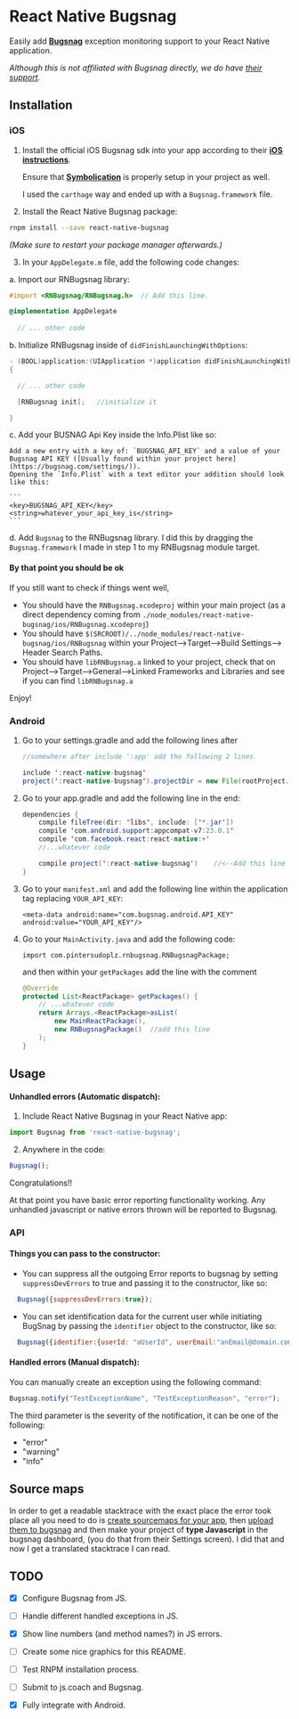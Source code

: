 # React Native Bugsnag

Easily add **[Bugsnag](https://bugsnag.com/)** exception monitoring support to your React Native application.

_Although this is not affiliated with Bugsnag directly, we do have [their support](https://twitter.com/bugsnag/status/749027008085045252)._

## Installation

### iOS

1. Install the official iOS Bugsnag sdk into your app according to their **[iOS instructions][ios-installation]**.

   Ensure that **[Symbolication](#symbolication)** is properly setup in your project as well.
   
   I used the `carthage` way and ended up with a `Bugsnag.framework` file.

2. Install the React Native Bugsnag package:

  ```bash
  rnpm install --save react-native-bugsnag
  ```

  _(Make sure to restart your package manager afterwards.)_
  
3. In your `AppDelegate.m` file, add the following code changes:

  a. Import our RNBugsnag library:

  ```objective-c
  #import <RNBugsnag/RNBugsnag.h>  // Add this line.

  @implementation AppDelegate
    
    // ... other code
  ```

  b. Initialize RNBugsnag inside of `didFinishLaunchingWithOptions`:
  

  ```objective-c
  - (BOOL)application:(UIApplication *)application didFinishLaunchingWithOptions:(NSDictionary *)launchOptions
  {

    // ... other code

    [RNBugsnag init];	//initialize it

  }
  ```
  
  c. Add your BUSNAG Api Key inside the Info.Plist like so:
  
  	Add a new entry with a key of: `BUGSNAG_API_KEY` and a value of your Bugsnag API KEY ([Usually found within your project here](https://bugsnag.com/settings/)).
  	Opening the `Info.Plist` with a text editor your addition should look like this:
  	
  	```
  	<key>BUGSNAG_API_KEY</key>
	<string>whatever_your_api_key_is</string>
	```
  
  d. Add `Bugsnag` to the RNBugsnag library. I did this by dragging the `Bugsnag.framework` I made in step 1 to my RNBugsnag module target.
  

#### By that point you should be ok
If you still want to check if things went well, 

- You should have the `RNBugsnag.xcodeproj` within your main project (as a direct dependency coming from `./node_modules/react-native-bugsnag/ios/RNBugsnag.xcodeproj`)
- You should have `$(SRCROOT)/../node_modules/react-native-bugsnag/ios/RNBugsnag` within your Project-->Target-->Build Settings--> Header Search Paths.
- You should have `libRNBugsnag.a` linked to your project, check that on Project-->Target-->General-->Linked Frameworks and Libraries and see if you can find `libRNBugsnag.a`

Enjoy!

  
  


### Android

1. Go to your settings.gradle and add the following lines after 
 	
 	```java
 	//somewhere after include ':app' add the following 2 lines
 	
	include ':react-native-bugsnag'
	project(':react-native-bugsnag').projectDir = new File(rootProject.projectDir, '../node_modules/react-native-bugsnag/android')
	```

2. Go to your app.gradle and add the following line in the end:
	```java
	dependencies {
	    compile fileTree(dir: 'libs', include: ['*.jar'])
	    compile 'com.android.support:appcompat-v7:23.0.1'
	    compile 'com.facebook.react:react-native:+'
	    //...whatever code
	
	    compile project(':react-native-bugsnag')	//<--Add this line
	}
	```
3. Go to your `manifest.xml` and add the following line within the application tag replacing `YOUR_API_KEY`:

	```
	<meta-data android:name="com.bugsnag.android.API_KEY" android:value="YOUR_API_KEY"/>
	```
	
4. Go to your `MainActivity.java` and add the following code:

	```
	import com.pintersudoplz.rnbugsnag.RNBugsnagPackage;
	```
	and then within your `getPackages` add the line with the comment
	
	```java
	@Override
    protected List<ReactPackage> getPackages() {
	    // ...whatever code
	    return Arrays.<ReactPackage>asList(
            new MainReactPackage(),            
            new RNBugsnagPackage()  //add this line
        );
    }
	```


## Usage


#### Unhandled errors (Automatic dispatch):
1. Include React Native Bugsnag in your React Native app:  

  ```js
  import Bugsnag from 'react-native-bugsnag';
  ```
 

2. Anywhere in the code:


  ```js
  Bugsnag();
  ```

Congratulations!! 

At that point you have basic error reporting functionality working. Any unhandled javascript or native errors thrown will be reported to Bugsnag.



### API

#### Things you can pass to the constructor:

  - You can suppress all the outgoing Error reports to bugsnag by setting `suppressDevErrors` to true and passing it to the constructor, like so:

  ```js
    Bugsnag({suppressDevErrors:true});
  ```
  
  - You can set identification data for the current user while initiating BugSnag by passing the `identifier` object to the constructor, like so:
  
  ```js
    Bugsnag({identifier:{userId: "aUserId", userEmail:"anEmail@domain.com", userFullname:"aFullName"}})
  ```
  

#### Handled errors (Manual dispatch):

You can manually create an exception using the following command:

  ```js
  Bugsnag.notify("TestExceptionName", "TestExceptionReason", "error");
  ```

The third parameter is the severity of the notification, it can be one of the following:

- "error"
- "warning"
- "info"

<!-- | method | parameters (body) | Description | Returns|
|---------------|-------------------------------------------------|--------------------------------------------------------------|-----|
| **setIdentifier** | {`userId`:string, `userEmail`: string, `userFullname`: string} |  This function sets the id of the user that we will be logging.| Promise | -->



## Source maps

In order to get a readable stacktrace with the exact place the error took place all you need to do is  [create sourcemaps for your app](http://stackoverflow.com/questions/34715106/how-to-added-sourcemap-in-react-native-for-production), then [upload them to bugsnag](http://docs.bugsnag.com/api/js-source-map-upload/#uploading-source-maps)  and then make your project of **type Javascript** in the bugsnag dashboard, (you do that from their Settings screen). I did that and now I get a translated stacktrace I can read.




## TODO

- [x] Configure Bugsnag from JS.
- [ ] Handle different handled exceptions in JS.
- [x] Show line numbers (and method names?) in JS errors.
- [ ] Create some nice graphics for this README.
- [ ] Test RNPM installation process.
- [ ] Submit to js.coach and Bugsnag.
- [x] Fully integrate with Android.


[android-installation]: http://docs.bugsnag.com/platforms/android/#installation
[ios-installation]:     http://docs.bugsnag.com/platforms/ios-objc/#installation

